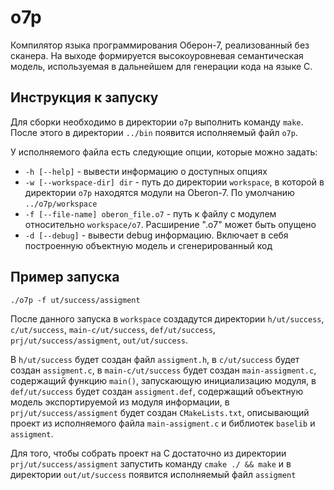 # o7p
Компилятор языка программирования Оберон-7, реализованный без сканера. На выходе формируется высокоуровневая семантическая модель, используемая в дальнейшем для генерации кода на языке C.

## Инструкция к запуску

Для сборки необходимо в директории `o7p` выполнить команду `make`. После этого в директории `../bin` появится исполняемый файл `o7p`.

У исполняемого файла есть следующие опции, которые можно задать:

- `-h [--help]` - вывести информацию о доступных опциях
- `-w [--workspace-dir] dir` - путь до директории `workspace`, в которой в директории `o7p` находятся модули на Oberon-7. По умолчанию `../o7p/workspace`
- `-f [--file-name] oberon_file.o7` - путь к файлу с модулем относительно `workspace/o7`. Расширение ".o7" может быть опущено
- `-d [--debug]` - вывести debug информацию. Включает в себя построенную объектную модель и сгенерированный код

## Пример запуска

`./o7p -f ut/success/assigment`

После данного запуска в `workspace` создадутся директории `h/ut/success`, `c/ut/success`, `main-c/ut/success`, `def/ut/success`, `prj/ut/success/assigment`, `out/ut/success`.

В `h/ut/success` будет создан файл `assigment.h`, в `c/ut/success` будет создан `assigment.c`, в `main-c/ut/success` будет создан `main-assigment.c`, содержащий функцию `main()`, запускающую инициализацию модуля, в `def/ut/success` будет создан `assigment.def`, содержащий объектную модель экспортируемой из модуля информации, в `prj/ut/success/assigment` будет создан `CMakeLists.txt`, описывающий проект из исполняемого файла `main-assigment.c` и библиотек `baselib` и `assigment`. 

Для того, чтобы собрать проект на С достаточно из директории `prj/ut/success/assigment` запустить команду `cmake ./ && make` и в директории `out/ut/success` появится исполняемый файл `assigment`
